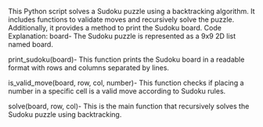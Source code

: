 This Python script solves a Sudoku puzzle using a backtracking algorithm. It includes functions to validate moves and recursively solve the puzzle. Additionally, it provides a method to print the Sudoku board.
Code Explanation:
board-
The Sudoku puzzle is represented as a 9x9 2D list named board.

print_sudoku(board)-
This function prints the Sudoku board in a readable format with rows and columns separated by lines.

is_valid_move(board, row, col, number)-
This function checks if placing a number in a specific cell is a valid move according to Sudoku rules.

solve(board, row, col)-
This is the main function that recursively solves the Sudoku puzzle using backtracking.
